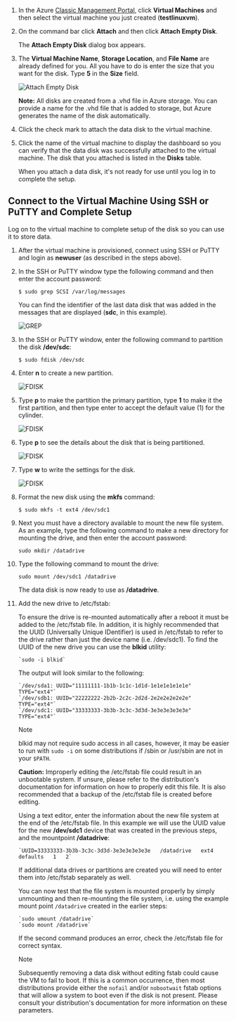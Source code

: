 1. In the Azure [Classic Management Portal](http://manage.windowsazure.cn), click **Virtual Machines** and then select the virtual machine you just created (**testlinuxvm**).
2. On the command bar click **Attach** and then click **Attach Empty Disk**.

    The **Attach Empty Disk** dialog box appears.
3. The **Virtual Machine Name**, **Storage Location**, and **File Name** are already defined for you. All you have to do is enter the size that you want for the disk. Type **5** in the **Size** field.

    ![Attach Empty Disk][Image2]

    **Note:** All disks are created from a .vhd file in Azure storage. You can provide a name for the .vhd file that is added to storage, but Azure generates the name of the disk automatically.
4. Click the check mark to attach the data disk to the virtual machine.
5. Click the name of the virtual machine to display the dashboard so you can verify that the data disk was successfully attached to the virtual machine. The disk that you attached is listed in the **Disks** table.

    When you attach a data disk, it's not ready for use until you log in to complete the setup.

## Connect to the Virtual Machine Using SSH or PuTTY and Complete Setup
Log on to the virtual machine to complete setup of the disk so you can use it to store data.

1. After the virtual machine is provisioned, connect using SSH or PuTTY and login as **newuser** (as described in the steps above).    
2. In the SSH or PuTTY window type the following command and then enter the account password:

    `$ sudo grep SCSI /var/log/messages`

    You can find the identifier of the last data disk that was added in the messages that are displayed (**sdc**, in this example).

    ![GREP][Image4]
3. In the SSH or PuTTY window, enter the following command to partition the disk **/dev/sdc**:

    `$ sudo fdisk /dev/sdc`
4. Enter **n** to create a new partition.

    ![FDISK][Image5]
5. Type **p** to make the partition the primary partition, type **1** to make it the first partition, and then type enter to accept the default value (1) for the cylinder.

    ![FDISK][Image6]
6. Type **p** to see the details about the disk that is being partitioned.

    ![FDISK][Image7]
7. Type **w** to write the settings for the disk.

    ![FDISK][Image8]
8. Format the new disk using the **mkfs** command:

    `$ sudo mkfs -t ext4 /dev/sdc1`
9. Next you must have a directory available to mount the new file system. As an example, type the following command to make a new directory for mounting the drive, and then enter the account password:

    `sudo mkdir /datadrive`
10. Type the following command to mount the drive:

    `sudo mount /dev/sdc1 /datadrive`

    The data disk is now ready to use as **/datadrive**.
11. Add the new drive to /etc/fstab:

    To ensure the drive is re-mounted automatically after a reboot it must be added to the /etc/fstab file. In addition, it is highly recommended that the UUID (Universally Unique IDentifier) is used in /etc/fstab to refer to the drive rather than just the device name (i.e. /dev/sdc1). To find the UUID of the new drive you can use the **blkid** utility:

    ```
    `sudo -i blkid`
    ```

    The output will look similar to the following:

    ```
    `/dev/sda1: UUID="11111111-1b1b-1c1c-1d1d-1e1e1e1e1e1e" TYPE="ext4"`
    `/dev/sdb1: UUID="22222222-2b2b-2c2c-2d2d-2e2e2e2e2e2e" TYPE="ext4"`
    `/dev/sdc1: UUID="33333333-3b3b-3c3c-3d3d-3e3e3e3e3e3e" TYPE="ext4"`
    ```

    > [!NOTE]
    > blkid may not require sudo access in all cases, however, it may be easier to run with `sudo -i` on some distributions if /sbin or /usr/sbin are not in your `$PATH`.
    > 
    > 

    **Caution:** Improperly editing the /etc/fstab file could result in an unbootable system. If unsure, please refer to the distribution's documentation for information on how to properly edit this file. It is also recommended that a backup of the /etc/fstab file is created before editing.

    Using a text editor, enter the information about the new file system at the end of the /etc/fstab file.  In this example we will use the UUID value for the new **/dev/sdc1** device that was created in the previous steps, and the mountpoint **/datadrive**:

    ```
    `UUID=33333333-3b3b-3c3c-3d3d-3e3e3e3e3e3e   /datadrive   ext4   defaults   1   2`
    ```

    If additional data drives or partitions are created you will need to enter them into /etc/fstab separately as well.

    You can now test that the file system is mounted properly by simply unmounting and then re-mounting the file system, i.e. using the example mount point `/datadrive` created in the earlier steps: 

    ```
    `sudo umount /datadrive`
    `sudo mount /datadrive`
    ```

    If the second command produces an error, check the /etc/fstab file for correct syntax.

    >[!NOTE]
    > Subsequently removing a data disk without editing fstab could cause the VM to fail to boot. If this is a common occurrence, then most distributions provide either the `nofail` and/or `nobootwait` fstab options that will allow a system to boot even if the disk is not present. Please consult your distribution's documentation for more information on these parameters.

[Image2]: ./media/attach-data-disk-centos-vm-in-portal/AttachDataDiskLinuxVM2.png
[Image4]: ./media/attach-data-disk-centos-vm-in-portal/GrepScsiMessages.png
[Image5]: ./media/attach-data-disk-centos-vm-in-portal/fdisk1.png
[Image6]: ./media/attach-data-disk-centos-vm-in-portal/fdisk2.png
[Image7]: ./media/attach-data-disk-centos-vm-in-portal/fdisk3.png
[Image8]: ./media/attach-data-disk-centos-vm-in-portal/fdisk4.png
[Image9]: ./media/attach-data-disk-centos-vm-in-portal/mkfs.png